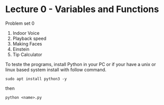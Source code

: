 # Lecture 0 -  Variables and Functions

Problem set 0
1. Indoor Voice
2. Playback speed
3. Making Faces
4. Einstein
5. Tip Calculator

To teste the programs, install Python in your PC or if your have a unix or linux based system install with follow command.

~~~
sudo apt install python3 -y
~~~

then 

~~~
python <name>.py
~~~